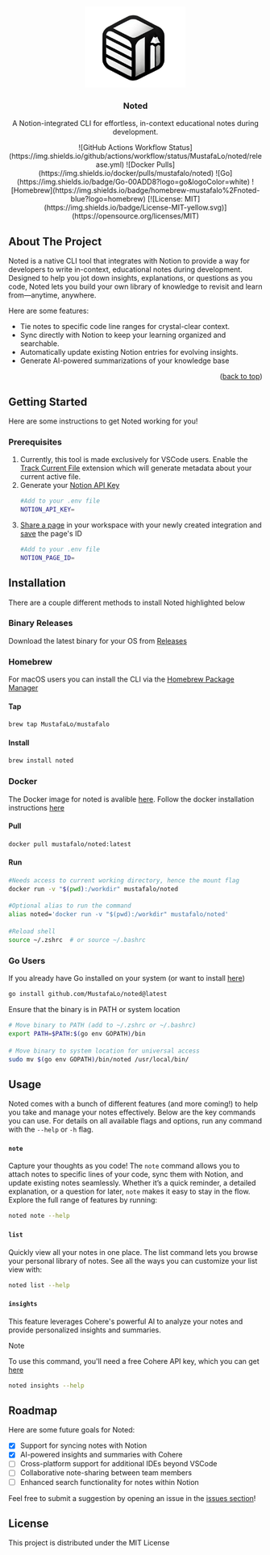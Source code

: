 <a id="readme-top"></a>

<!-- PROJECT LOGO -->
<br />
<div align="center">
  <a href="https://github.com/MustafaLo/noted">
    <img src="images/logo.png" alt="Logo" width="200" height="160">
  </a>

  <h3 align="center">Noted</h3>

  <p align="center">
    A Notion-integrated CLI for effortless, in-context educational notes during development.
  </p>
</div>

<!-- TAGS -->
<div align="center">
![GitHub Actions Workflow Status](https://img.shields.io/github/actions/workflow/status/MustafaLo/noted/release.yml)
![Docker Pulls](https://img.shields.io/docker/pulls/mustafalo/noted)
![Go](https://img.shields.io/badge/Go-00ADD8?logo=go&logoColor=white)
![Homebrew](https://img.shields.io/badge/homebrew-mustafalo%2Fnoted-blue?logo=homebrew)
[![License: MIT](https://img.shields.io/badge/License-MIT-yellow.svg)](https://opensource.org/licenses/MIT)
</div>


<!-- ABOUT THE PROJECT -->
## About The Project
Noted is a native CLI tool that integrates with Notion to provide a way for developers to write in-context, educational 
notes during development. Designed to help you jot down insights, explanations, or questions as you code, Noted lets you build your own library of knowledge to revisit and learn from—anytime, anywhere.

Here are some features:
* Tie notes to specific code line ranges for crystal-clear context.
* Sync directly with Notion to keep your learning organized and searchable.
* Automatically update existing Notion entries for evolving insights.
* Generate AI-powered summarizations of your knowledge base

<p align="right">(<a href="#readme-top">back to top</a>)</p>

<!-- GETTING STARTED -->
## Getting Started

Here are some instructions to get Noted working for you!

### Prerequisites

1. Currently, this tool is made exclusively for VSCode users. Enable the [Track Current File](https://marketplace.visualstudio.com/items?itemName=MustafaLo.currentfiletracker) extension which will generate metadata about your current active file.
2. Generate your [Notion API Key](https://developers.notion.com/docs/create-a-notion-integration#getting-started)
    ```sh
    #Add to your .env file
    NOTION_API_KEY=
    ```
3. [Share a page](https://developers.notion.com/docs/create-a-notion-integration#give-your-integration-page-permissions) in your workspace
    with your newly created integration and [save](https://developers.notion.com/docs/working-with-page-content#creating-a-page-with-content) the page's ID
    ```sh
    #Add to your .env file
    NOTION_PAGE_ID=
    ```

## Installation
There are a couple different methods to install Noted highlighted below

### Binary Releases
Download the latest binary for your OS from [Releases](https://github.com/MustafaLo/noted/releases)

### Homebrew
For macOS users you can install the CLI via the [Homebrew Package Manager](https://brew.sh/)
#### Tap
```sh
brew tap MustafaLo/mustafalo
```
#### Install
```sh
brew install noted
```

### Docker
The Docker image for noted is avalible [here](https://hub.docker.com/r/mustafalo/noted). Follow the docker installation instructions
[here](https://docs.docker.com/engine/install/)
#### Pull
```sh
docker pull mustafalo/noted:latest
```
#### Run
```sh
#Needs access to current working directory, hence the mount flag
docker run -v "$(pwd):/workdir" mustafalo/noted

#Optional alias to run the command
alias noted='docker run -v "$(pwd):/workdir" mustafalo/noted'

#Reload shell
source ~/.zshrc  # or source ~/.bashrc
```

### Go Users
If you already have Go installed on your system (or want to install [here](https://go.dev/doc/install))
```sh
go install github.com/MustafaLo/noted@latest
```
Ensure that the binary is in PATH or system location
```sh
# Move binary to PATH (add to ~/.zshrc or ~/.bashrc)
export PATH=$PATH:$(go env GOPATH)/bin

# Move binary to system location for universal access
sudo mv $(go env GOPATH)/bin/noted /usr/local/bin/
```
## Usage
Noted comes with a bunch of different features (and more coming!) to help you take and manage your notes effectively. Below are the key commands you can use. For details on all available flags and options, run any command with the `--help` or `-h` flag.

#### `note`
Capture your thoughts as you code! The `note` command allows you to attach notes to specific lines of your code, sync them with Notion, and update existing notes seamlessly. Whether it’s a quick reminder, a detailed explanation, or a question for later, `note` makes it easy to stay in the flow. Explore the full range of features by running:
```bash
noted note --help 
```

#### `list`
Quickly view all your notes in one place. The list command lets you browse your personal library of notes. See all the ways you can customize your list view with:
```bash
noted list --help
```

#### `insights`
This feature leverages Cohere's powerful AI to analyze your notes and provide personalized insights and summaries. 
> [!NOTE]
> To use this command, you'll need a free Cohere API key, which you can get [here](https://cohere.com/)
```bash
noted insights --help
```
## Roadmap
Here are some future goals for Noted:
- [x] Support for syncing notes with Notion
- [x] AI-powered insights and summaries with Cohere
- [ ] Cross-platform support for additional IDEs beyond VSCode
- [ ] Collaborative note-sharing between team members
- [ ] Enhanced search functionality for notes within Notion

Feel free to submit a suggestion by opening an issue in the [issues section](https://github.com/MustafaLo/noted/issues)!

## License
This project is distributed under the MIT License
